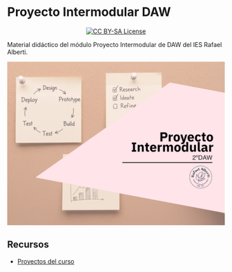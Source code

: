 # Proyecto Intermodular DAW

<p align="center">
  <a href="LICENSE">
      <img src="https://img.shields.io/badge/License-CC%20BY--SA%204.0-lightgrey.svg?longCache=true" alt="CC BY-SA License">
    </a>
</p>

Material didáctico del módulo Proyecto Intermodular de DAW del IES Rafael Alberti.

![logo][logo-image]

[logo-image]: logos/moodle-pi.png

## Recursos

* [Proyectos del curso](docs/proyectos/)